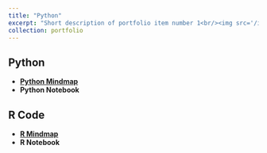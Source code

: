 ```yaml
---
title: "Python"
excerpt: "Short description of portfolio item number 1<br/><img src='/images/500x300.png'>"
collection: portfolio
---
```

## Python
 - **[Python Mindmap](https://www.canva.com/design/DAGUyznbOvY/2hQtGwE4yN0mrOktPLnjsg/view?utm_content=DAGUyznbOvY&utm_campaign=share_your_design&utm_medium=link&utm_source=shareyourdesignpanel)**
 - **Python Notebook**

## R Code

 - **[R Mindmap](https://www.canva.com/design/DAGU2ziLJ8c/UyF-hDmdJdnrTYlZg3n7nA/view?utm_content=DAGU2ziLJ8c&utm_campaign=designshare&utm_medium=link&utm_source=editor)**
 - **R Notebook**
